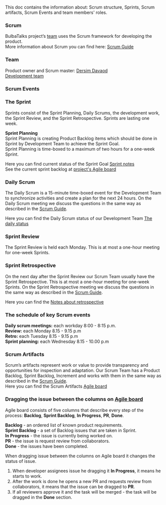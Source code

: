 This doc contains the information about: Scrum structure, Sprints, Scrum artifacts, Scrum Events and team members' roles.   

### Scrum 
BulbaTalks project’s [team](#team) uses the Scrum framework for developing the product.  
More information about Scrum you can find here: [Scrum Guide](https://www.scrumguides.org/docs/scrumguide/v2017/2017-Scrum-Guide-US.pdf#zoom=100)    

### Team

Product owner and Scrum master: [Dersim Davaod](https://github.com/dersim-davaod)  
[Development team ](../README.md#authors)

### **Scrum Events**    
### The Sprint    

Sprints consist of the Sprint Planning, Daily Scrums, the development work, the Sprint Review, and the Sprint Retrospective. Sprints are lasting one week.  

**Sprint Planning**  
Sprint Planning is creating Product Backlog items which should be done in Sprint by Development Team to achieve the Sprint Goal.   
Sprint Planning is time-boxed to a maximum of two hours for a one-week Sprint.  

Here you can find current status of the Sprint Goal [Sprint notes](https://docs.google.com/document/d/1PxbVa85ZyZQN0tlnibdIgxR1PC301dWRXumpPnWi33w/edit)  
See the current sprint backlog at [project's Agile board](https://github.com/dersim-davaod/CocoaHeads-iOS-School-Twitter-project/projects/1)   

### Daily Scrum  
The Daily Scrum is a 15-minute time-boxed event for the Development Team to synchronize activities and create a plan for the next 24 hours. On the Daily Scrum meeting we discuss the questions in the same way as described in the [Scrum Guide](https://www.scrumguides.org/docs/scrumguide/v2017/2017-Scrum-Guide-US.pdf#zoom=100).    

Here you can find the Daily Scrum status of our Development Team [The daily status](https://docs.google.com/spreadsheets/d/1swL2wWhy6hZb2XJzyvXoQbx3UiBeuGJYmSXoTl4N0NA/edit#gid=0)   

### Sprint Review  
The Sprint Review is held each Monday. This is at most a one-hour meeting for one-week Sprints.

### Sprint Retrospective  
On the next day after the Sprint Review our Scrum Team usually have the Sprint Retrospective. This is at most a one-hour meeting for one-week Sprints. On the Sprint Retrospective meeting we discuss the questions in the same way as described in the [Scrum Guide](https://www.scrumguides.org/docs/scrumguide/v2017/2017-Scrum-Guide-US.pdf#zoom=100).     
    
Here you can find the [Notes about retrospective](https://docs.google.com/spreadsheets/d/17-9C6O2Z3nYUSz6iaBnfQODPEN3vocRj19LgzYjfdxg/edit#gid=0)

### The schedule of key Scrum events  

**Daily scrum meetings:** each workday 8:00 - 8:15 p.m.      
**Review:** each Monday 8.15 - 9.15 p.m    
**Retro:** each Tuesday 8.15 - 9.15 p.m   
**Sprint planning:** each Wednesday 8.15 - 10.00 p.m   

### **Scrum Artifacts**   
Scrum’s artifacts represent work or value to provide transparency and opportunities for inspection and adaptation. Our Scrum Team has a Product Backlog, Sprint Backlog, Increment and works with them in the same way as described in the [Scrum Guide](https://www.scrumguides.org/docs/scrumguide/v2017/2017-Scrum-Guide-US.pdf#zoom=100).      
Here you can find the Scrum Artifacts [Agile board](https://github.com/dersim-davaod/CocoaHeads-iOS-School-Twitter-project/projects/1)  

### Dragging the issue between the columns on [Agile board](https://github.com/dersim-davaod/CocoaHeads-iOS-School-Twitter-project/projects/1)   

Agile board consists of five columns that describe every step of the process: **Backlog**, **Sprint Backlog**, **In Progress**, **PR**, **Done**.  

**Backlog** - an ordered list of known product requirements.    
**Sprint Backlog** - a set of Backlog issues that are taken in Sprint.    
**In Progress** - the issue is currently being worked on.      
**PR** - the issue is request review from collaborators.      
**Done** - the issues have been completed.  

When dragging issue between the columns on Agile board it changes the status of issue.   
1. When developer assignees issue he dragging it **In Progress**, it means he starts to work.     
2. After the work is done he opens a new PR and requests review from collaborators, it means that the issue can be dragged to **PR**.      
3. If all reviewers approve it and the task will be merged - the task will be dragged in the **Done** section.     
